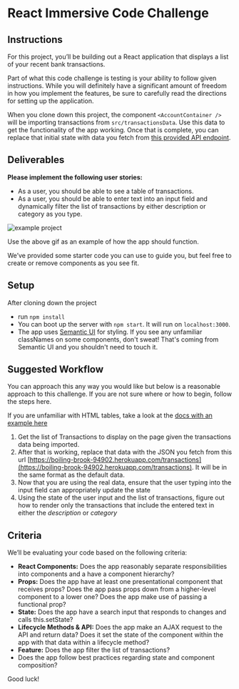 # React Immersive Code Challenge

## Instructions

For this project, you’ll be building out a React application that displays a list of your recent bank transactions.

Part of what this code challenge is testing is your ability to follow given instructions. While you will definitely have a significant amount of freedom in how you implement the features, be sure to carefully read the directions for setting up the application.

When you clone down this project, the component `<AccountContainer />` will be importing transactions from `src/transactionsData`. Use this data to get the functionality of the app working. Once that is complete, you can replace that initial state with data you fetch from [this provided API endpoint](https://boiling-brook-94902.herokuapp.com/transactions).

## Deliverables

**Please implement the following user stories:**

- As a user, you should be able to see a table of transactions.
- As a user, you should be able to enter text into an input field and dynamically filter the list of transactions by either description or category as you type.

![example project](https://s3-us-west-2.amazonaws.com/curriculum-content/immersive_assessments/react-challenge.gif)

Use the above gif as an example of how the app should function.

We’ve provided some starter code you can use to guide you, but feel free to create or remove components as you see fit.

## Setup

After cloning down the project

- run `npm install`
- You can boot up the server with `npm start`. It will run on `localhost:3000`.
- The app uses [Semantic UI](https://semantic-ui.com/) for styling. If you see any unfamiliar classNames on some components, don't sweat! That's coming from Semantic UI and you shouldn't need to touch it.

## Suggested Workflow

You can approach this any way you would like but below is a reasonable approach to this challenge. If you are not sure where or how to begin, follow the steps here.

If you are unfamiliar with HTML tables, take a look at the [docs with an example here](https://www.w3schools.com/html/html_tables.asp)

1. Get the list of Transactions to display on the page given the transactions data being imported.
2. After that is working, replace that data with the JSON you fetch from this url [https://boiling-brook-94902.herokuapp.com/transactions](https://boiling-brook-94902.herokuapp.com/transactions). It will be in the same format as the default data.
3. Now that you are using the real data, ensure that the user typing into the input field can appropriately update the state
4. Using the state of the user input and the list of transactions, figure out how to render only the transactions that include the entered text in either the _description_ or _category_

## Criteria

We’ll be evaluating your code based on the following criteria:

- **React Components:** Does the app reasonably separate responsibilities into components and a have a component hierarchy?
- **Props:** Does the app have at least one presentational component that receives props? Does the app pass props down from a higher-level component to a lower one? Does the app make use of passing a functional prop?
- **State:** Does the app have a search input that responds to changes and calls this.setState?
- **Lifecycle Methods & API:** Does the app make an AJAX request to the API and return data? Does it set the state of the component within the app with that data within a lifecycle method?
- **Feature:** Does the app filter the list of transactions?
- Does the app follow best practices regarding state and component composition?

Good luck!

<!---[Backend Rails API](https://github.com/learn-co-curriculum/immersive-assessment-react-backend)-->
